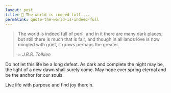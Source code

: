 ```yaml
---
layout: post
title: 📜 The world is indeed full ...
permalink: quote-the-world-is-indeed-full
---
```


> The world is indeed full of peril, and in it there are many dark places; but still there is much that is fair, and though in all lands love is now mingled with grief, it grows perhaps the greater.
>
> ~ *J.R.R. Tolkien* 

Do not let this life be a long defeat. As dark and complete the night may be, the light of a new dawn shall surely come. May hope ever spring eternal and be the anchor for our souls.

Live life with purpose and find joy therein. 
